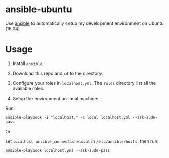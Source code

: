 # ansible-ubuntu
Use [ansible](https://www.ansible.com/) to automatically setup my development environment on Ubuntu (16.04)

# Usage

1. Install `ansible`.

2. Download this repo and `cd` to the directory.

3. Configure your roles in `localhost.yml`. The `roles` directory list all the available roles.

4. Setup the environment on local machine:

Run:

```
ansible-playbook -i "localhost," -c local localhost.yml --ask-sudo-pass
```

Or

set `localhost ansible_connection=local` in `/etc/ansible/hosts`, then run:

```
ansible-playbook localhost.yml --ask-sudo-pass
```
